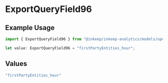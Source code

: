 # ExportQueryField96

## Example Usage

```typescript
import { ExportQueryField96 } from "@inkeep/inkeep-analytics/models/operations";

let value: ExportQueryField96 = "firstPartyEntities_hour";
```

## Values

```typescript
"firstPartyEntities_hour"
```
